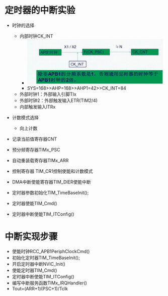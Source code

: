# 定时器的中断实验

+ 时钟的选择
  + 内部时钟CK_INT
    + ![image-20210325214800293](../../assets/定时器的中断实验/image-20210325214800293.png)
    + SYS=168>>AHP=168>>AHP1=42>>CK_INT=84
  + 外部时钟1：外部输入引脚TIx
  + 外部时钟2：外部触发输入ETR(TIM2/4)
  + 内部触发输入ITRx

+ 计数模式选择
  + 向上计数

+ 记录当前值寄存器CNT
+ 预分频寄存器TIMx_PSC
+ 自动重装载寄存器TIMx_ARR
+ 控制寄存器 TIM_CR1控制使能和计数模式
+ DMA中断使能寄存器TIM_DIER使能中断
+ 定时器参数初始化TIM_TimeBaseInit();
+ 定时器使能TIM_Cmd()
+ 定时器中断使能TIM_ITConfig()

# 中断实现步骤

+ 使能时钟RCC_APB1PeriphClockCmd()
+ 初始化定时器TIM_TimeBaseInit();
+ 开启定时器中断NVIC_Init()
+ 使能定时器TIM_Cmd()
+ 定时器中断使能TIM_ITConfig()
+ 编写中断服务函数TIMx_IRQHandler()
+ Tout=(ARR+1)(PSC+1)/Tclk